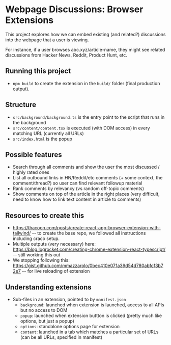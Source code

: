 # Webpage Discussions: Browser Extensions

This project explores how we can embed existing (and related?) discussions into the webpage that a user is viewing.

For instance, if a user browses abc.xyz/article-name, they might see related discussions from Hacker News, Reddit, Product Hunt, etc.

## Running this project

- `npm build` to create the extension in the `build/` folder (final production output).

## Structure

- `src/background/background.ts` is the entry point to the script that runs in the background
- `src/content/content.tsx` is executed (with DOM access) in every matching URL (currently all URLs)
- `src/index.html` is the popup

## Possible features

- Search through all comments and show the user the most discussed / highly rated ones
- List all outbound links in HN/Reddit/etc comments (+ some context, the comment/thread?) so user can find relevant followup material
- Rank comments by relevancy (vs random off-topic comments)
- Show comments on top of the article in the right places (very difficult, need to know how to link text content in article to comments)

## Resources to create this

- https://thacoon.com/posts/create-react-app-browser-extension-with-tailwind/ -- to create the base repo, we followed all instructions including craco setup.
- Multiple outputs (very necessary) here: https://blog.logrocket.com/creating-chrome-extension-react-typescript/ -- still working this out
- We stopping following this: https://gist.github.com/mmazzarolo/0bec410e071a39d54d780abfcf3b72e7 -- for live reloading of extension

## Understanding extensions

- Sub-files in an extension, pointed to by `manifest.json`
  - `background`: launched when extension is launched, access to all APIs but no access to DOM
  - `popup`: launched when extension buttton is clicked (pretty much like options, but just a popup)
  - `options`: standalone options page for extension
  - `content`: launched in a tab which matches a particular set of URLs (can be all URLs, specified in manifest)
